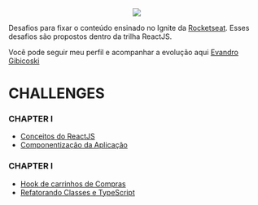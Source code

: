 
<div align="center">
  <img src="https://github.com/gibifyofficial/Boost-Yourself/blob/main/cover-reactjs%20(1).png" />
</div>

Desafios para fixar o conteúdo ensinado no Ignite da [Rocketseat](https://rocketseat.com.br/). Esses desafios são propostos dentro da trilha ReactJS.

Você pode seguir meu perfil e acompanhar a evolução aqui  [Evandro Gibicoski](https://app.rocketseat.com.br/me/gibifyofficial)

# CHALLENGES

### CHAPTER I
* [Conceitos do ReactJS](https://github.com/gibifyofficial/challenge01-chapter-I)
* [Componentização da Aplicação](https://github.com/gibifyofficial/challenge02-chapter-I)

### CHAPTER I
* [Hook de carrinhos de Compras](https://github.com/gibifyofficial/challenge01-chapter-II)
* [Refatorando Classes e TypeScript](https://github.com/gibifyofficial/challenge02-chapter-II)
